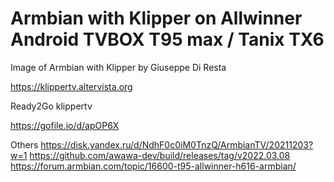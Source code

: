 # Armbian with Klipper on Allwinner Android TVBOX T95 max / Tanix TX6

Image of Armbian with Klipper by Giuseppe Di Resta

https://klippertv.altervista.org


Ready2Go klippertv

https://gofile.io/d/apOP6X

Others
https://disk.yandex.ru/d/NdhF0c0iM0TnzQ/ArmbianTV/20211203?w=1
https://github.com/awawa-dev/build/releases/tag/v2022.03.08
https://forum.armbian.com/topic/16600-t95-allwinner-h616-armbian/

